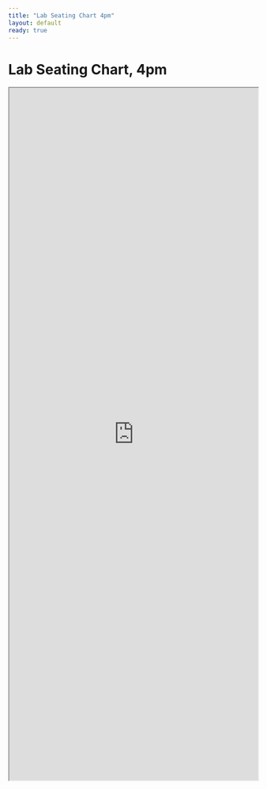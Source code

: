 ```yaml
---
title: "Lab Seating Chart 4pm"
layout: default
ready: true
---
```


# Lab Seating Chart, 4pm

<style>
iframe { width: 100%; height: 1400px; overflow: scroll; }  
</style>

<iframe src="https://docs.google.com/spreadsheets/d/e/2PACX-1vSdnjCvptBDVNEPXkQingFzFk07QUSxX3CoT-qgI514V4oLI1uYx5lON15Xr3OZNQjwNk0MDtUIysJr/pubhtml?gid=0&amp;single=true&amp;widget=true&amp;headers=false"></iframe>

<div style="display:none;">
https://ucsb-cs56-w18.github.io/info/lab_seating_chart_4pm/
</div>
